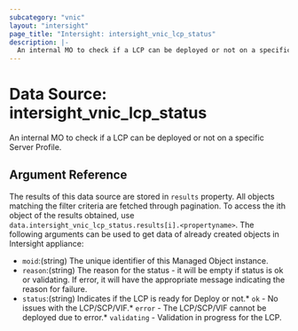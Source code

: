 ```yaml
---
subcategory: "vnic"
layout: "intersight"
page_title: "Intersight: intersight_vnic_lcp_status"
description: |-
  An internal MO to check if a LCP can be deployed or not on a specific Server Profile.
---
```


# Data Source: intersight_vnic_lcp_status
An internal MO to check if a LCP can be deployed or not on a specific Server Profile.
## Argument Reference
The results of this data source are stored in `results` property.
All objects matching the filter criteria are fetched through pagination.
To access the ith object of the results obtained, use `data.intersight_vnic_lcp_status.results[i].<propertyname>`.
The following arguments can be used to get data of already created objects in Intersight appliance:
* `moid`:(string) The unique identifier of this Managed Object instance. 
* `reason`:(string) The reason for the status - it will be empty if status is ok or validating. If error, it will have the appropriate message indicating the reason for failure. 
* `status`:(string) Indicates if the LCP is ready for Deploy or not.* `ok` - No issues with the LCP/SCP/VIF.* `error` - The LCP/SCP/VIF cannot be deployed due to error.* `validating` - Validation in progress for the LCP. 
 